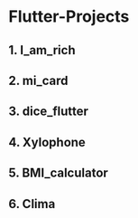 # Flutter-Projects
## 1. I_am_rich
## 2. mi_card
## 3. dice_flutter
## 4. Xylophone
## 5. BMI_calculator
## 6. Clima
